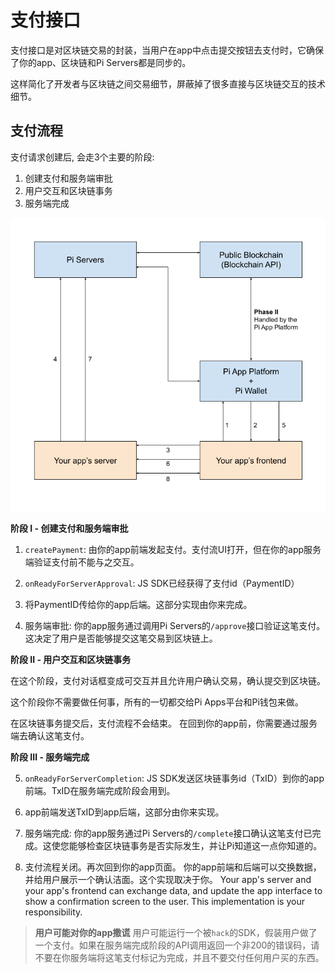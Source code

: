# 支付接口

支付接口是对区块链交易的封装，当用户在app中点击提交按钮去支付时，它确保了你的app、区块链和Pi Servers都是同步的。

这样简化了开发者与区块链之间交易细节，屏蔽掉了很多直接与区块链交互的技术细节。

## 支付流程

支付请求创建后, 会走3个主要的阶段:

1. 创建支付和服务端审批
2. 用户交互和区块链事务
3. 服务端完成


![Payment flow](./imgs/payment_flow.png)

**阶段 I - 创建支付和服务端审批**

1. `createPayment`: 由你的app前端发起支付。支付流UI打开，但在你的app服务端验证支付前不能与之交互。

2. `onReadyForServerApproval`: JS SDK已经获得了支付id（PaymentID）

3. 将PaymentID传给你的app后端。这部分实现由你来完成。

4. 服务端审批: 你的app服务通过调用Pi Servers的`/approve`接口验证这笔支付。这决定了用户是否能够提交这笔交易到区块链上。

**阶段 II - 用户交互和区块链事务**

在这个阶段，支付对话框变成可交互并且允许用户确认交易，确认提交到区块链。

这个阶段你不需要做任何事，所有的一切都交给Pi Apps平台和Pi钱包来做。

在区块链事务提交后，支付流程不会结束。
在回到你的app前，你需要通过服务端去确认这笔支付。

**阶段 III - 服务端完成**

5. `onReadyForServerCompletion`: JS SDK发送区块链事务id（TxID）到你的app前端。TxID在服务端完成阶段会用到。

6. app前端发送TxID到app后端，这部分由你来实现。

7. 服务端完成: 你的app服务通过Pi Servers的`/complete`接口确认这笔支付已完成。这使您能够检查区块链事务是否实际发生，并让Pi知道这一点你知道的。

8. 支付流程关闭。再次回到你的app页面。
你的app前端和后端可以交换数据，并给用户展示一个确认洁面。这个实现取决于你。
Your app's server and your app's frontend can exchange data, and
update the app interface to show a confirmation screen to the user.
This implementation is your responsibility.


> **用户可能对你的app撒谎**
> 用户可能运行一个被`hack`的SDK，假装用户做了一个支付。如果在服务端完成阶段的API调用返回一个非200的错误码，请不要在你服务端将这笔支付标记为完成，并且不要交付任何用户买的东西。